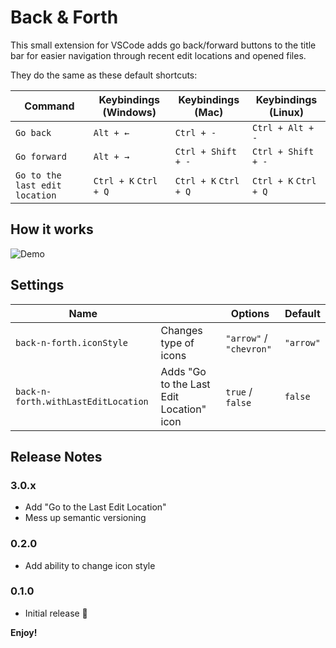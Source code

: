 # Back & Forth

This small extension for VSCode adds go back/forward buttons to the title bar for easier navigation through recent edit locations and opened files.

They do the same as these default shortcuts:

| Command                        | Keybindings (Windows) | Keybindings (Mac)     | Keybindings (Linux)   |
| ------------------------------ | --------------------- | --------------------- | --------------------- |
| `Go back`                      | `Alt + ←`             | `Ctrl + -`            | `Ctrl + Alt + -`      |
| `Go forward`                   | `Alt + →`             | `Ctrl + Shift + -`    | `Ctrl + Shift + -`    |
| `Go to the last edit location` | `Ctrl + K` `Ctrl + Q` | `Ctrl + K` `Ctrl + Q` | `Ctrl + K` `Ctrl + Q` |

## How it works

![Demo](https://github.com/nikita-rudenko/back-n-forth/raw/master/img/screenshots/demo.gif)

## Settings

| Name                                |                                          | Options                 | Default   |
| ----------------------------------- | ---------------------------------------- | ----------------------- | --------- |
| `back-n-forth.iconStyle`            | Changes type of icons                    | `"arrow"` / `"chevron"` | `"arrow"` |
| `back-n-forth.withLastEditLocation` | Adds "Go to the Last Edit Location" icon | `true` / `false`        | `false`   |

## Release Notes

### 3.0.x

- Add "Go to the Last Edit Location"
- Mess up semantic versioning

### 0.2.0

- Add ability to change icon style

### 0.1.0

- Initial release 🎉

**Enjoy!**

